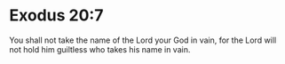 # Exodus 20:7

You shall not take the name of the Lord your God in vain, for the Lord will not hold him guiltless who takes his name in vain.
